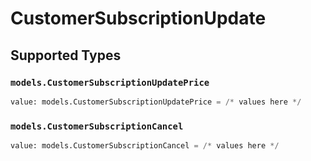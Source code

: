 # CustomerSubscriptionUpdate


## Supported Types

### `models.CustomerSubscriptionUpdatePrice`

```python
value: models.CustomerSubscriptionUpdatePrice = /* values here */
```

### `models.CustomerSubscriptionCancel`

```python
value: models.CustomerSubscriptionCancel = /* values here */
```

